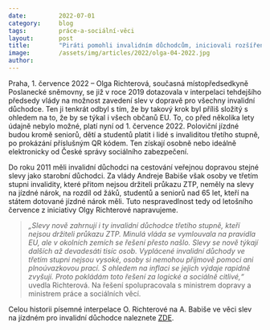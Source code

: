 ```yaml
---
date:         2022-07-01
category:     blog
tags:         práce-a-sociální-věci 
layout:       post
title:        "Piráti pomohli invalidním důchodcům, iniciovali rozšíření slev ve veřejné dopravě"
image:        /assets/img/articles/2022/olga-04-2022.jpg
author:       
---
```


Praha, 1. července 2022 – Olga Richterová, současná místopředsedkyně Poslanecké sněmovny, se již v roce 2019 dotazovala v interpelaci tehdejšího předsedy vlády na možnost zavedení slev v dopravě pro všechny invalidní důchodce. Ten ji tenkrát odbyl s tím, že by takový krok byl příliš složitý s ohledem na to, že by se týkal i všech občanů EU. To, co před několika lety údajně nebylo možné, platí nyní od 1. července 2022. Poloviční jízdné budou kromě seniorů, dětí a studentů platit i lidé s invaliditou třetího stupně, po prokázání příslušným QR kódem. Ten získají osobně nebo ideálně elektronicky od České správy sociálního zabezpečení.

Do roku 2011 měli invalidní důchodci na cestování veřejnou dopravou stejné slevy jako starobní důchodci. Za vlády Andreje Babiše však osoby ve třetím stupni invalidity, které přitom nejsou držiteli průkazu ZTP, neměly na slevy na jízdné nárok, na rozdíl od žáků, studentů a seniorů nad 65 let, kteří na státem dotované jízdné nárok měli. Tuto nespravedlnost tedy od letošního července z iniciativy Olgy Richterové napravujeme.

> *„Slevy nově zahrnují i ty invalidní důchodce třetího stupně, kteří nejsou držiteli průkazu ZTP. Minulá vláda se vymlouvala na pravidla EU, ale v okolních zemích se řešení přesto našlo. Slevy se nově týkají dalších až devadesáti tisíc osob. Vyplácené invalidní důchody ve třetím stupni nejsou vysoké, osoby si nemohou příjmově pomoci ani plnoúvazkovou prací. S ohledem na inflaci se jejich výdaje rapidně zvyšují. Proto pokládám toto řešení za logické a sociálně citlivé,“* uvedla Richterová. Na řešení spolupracovala s ministrem dopravy a ministrem práce a sociálních věcí.

Celou historii písemné interpelace O. Richterové na A. Babiše ve věci slev na jízdném pro invalidní důchodce naleznete [ZDE](https://www.psp.cz/sqw/historie.sqw?o=8&t=707).
